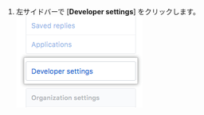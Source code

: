 1. 左サイドバーで [**Developer settings**] をクリックします。 ![開発者設定](/assets/images/help/settings/developer-settings.png)
